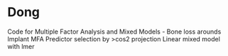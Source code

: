 # Dong
Code for Multiple Factor Analysis and Mixed Models - Bone loss arounds Implant 
MFA
Predictor selection by >cos2 projection
Linear mixed model with lmer
